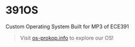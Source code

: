 # 391OS
Custom Operating System Built for MP3 of ECE391
> Visit [os-prokop.info](https://os-prokop.info/) to explore our OS!
